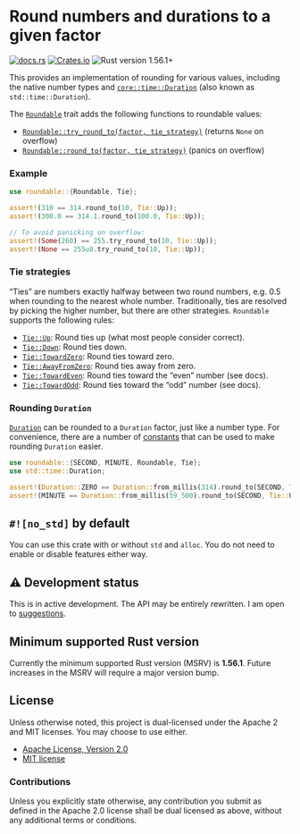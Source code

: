 # Round numbers and durations to a given factor

[![docs.rs](https://img.shields.io/docsrs/roundable)][docs.rs]
[![Crates.io](https://img.shields.io/crates/v/roundable)][crates.io]
![Rust version 1.56.1+](https://img.shields.io/badge/Rust%20version-1.56.1%2B-success)

This provides an implementation of rounding for various values, including the
native number types and [`core::time::Duration`][`Duration`] (also known as
`std::time::Duration`).

The [`Roundable`] trait adds the following functions to roundable values:

 * [`Roundable::try_round_to(factor, tie_strategy)`][`try_round_to()`] (returns
   `None` on overflow)
 * [`Roundable::round_to(factor, tie_strategy)`][`round_to()`] (panics on
   overflow)

### Example

```rust
use roundable::{Roundable, Tie};

assert!(310 == 314.round_to(10, Tie::Up));
assert!(300.0 == 314.1.round_to(100.0, Tie::Up));

// To avoid panicking on overflow:
assert!(Some(260) == 255.try_round_to(10, Tie::Up));
assert!(None == 255u8.try_round_to(10, Tie::Up));
```

### Tie strategies

“Ties” are numbers exactly halfway between two round numbers, e.g. 0.5 when
rounding to the nearest whole number. Traditionally, ties are resolved by
picking the higher number, but there are other strategies. `Roundable` supports
the following rules:

  * [`Tie::Up`]: Round ties up (what most people consider correct).
  * [`Tie::Down`]: Round ties down.
  * [`Tie::TowardZero`]: Round ties toward zero.
  * [`Tie::AwayFromZero`]: Round ties away from zero.
  * [`Tie::TowardEven`]: Round ties toward the “even” number (see docs).
  * [`Tie::TowardOdd`]: Round ties toward the “odd” number (see docs).

### Rounding `Duration`

[`Duration`] can be rounded to a `Duration` factor, just like a number type. For
convenience, there are a number of [constants] that can be used to make rounding
`Duration` easier.

```rust
use roundable::{SECOND, MINUTE, Roundable, Tie};
use std::time::Duration;

assert!(Duration::ZERO == Duration::from_millis(314).round_to(SECOND, Tie::Up));
assert!(MINUTE == Duration::from_millis(59_500).round_to(SECOND, Tie::Up));
```

## `#![no_std]` by default

You can use this crate with or without `std` and `alloc`. You do not need to
enable or disable features either way.

## ⚠️ Development status

This is in active development. The API may be entirely rewritten. I am open to
[suggestions][issues].

## Minimum supported Rust version

Currently the minimum supported Rust version (MSRV) is **1.56.1**. Future
increases in the MSRV will require a major version bump.

## License

Unless otherwise noted, this project is dual-licensed under the Apache 2 and MIT
licenses. You may choose to use either.

  * [Apache License, Version 2.0](LICENSE-APACHE)
  * [MIT license](LICENSE-MIT)

### Contributions

Unless you explicitly state otherwise, any contribution you submit as defined
in the Apache 2.0 license shall be dual licensed as above, without any
additional terms or conditions.

[docs.rs]: https://docs.rs/roundable/0.2.0/roundable/
[crates.io]: https://crates.io/crates/roundable
[issues]: https://github.com/danielparks/roundable/issues
[`Duration`]: https://doc.rust-lang.org/core/time/struct.Duration.html
[`Roundable`]: https://docs.rs/roundable/0.2.0/roundable/trait.Roundable.html
[`try_round_to()`]: https://docs.rs/roundable/0.2.0/roundable/trait.Roundable.html#tymethod.try_round_to
[`round_to()`]: https://docs.rs/roundable/0.2.0/roundable/trait.Roundable.html#method.round_to
[`Tie::Up`]: https://docs.rs/roundable/0.2.0/roundable/enum.Tie.html#variant.Up
[`Tie::Down`]: https://docs.rs/roundable/0.2.0/roundable/enum.Tie.html#variant.Down
[`Tie::TowardZero`]: https://docs.rs/roundable/0.2.0/roundable/enum.Tie.html#variant.TowardZero
[`Tie::AwayFromZero`]: https://docs.rs/roundable/0.2.0/roundable/enum.Tie.html#variant.AwayFromZero
[`Tie::TowardEven`]: https://docs.rs/roundable/0.2.0/roundable/enum.Tie.html#variant.TowardEven
[`Tie::TowardOdd`]: https://docs.rs/roundable/0.2.0/roundable/enum.Tie.html#variant.TowardOdd
[constants]: https://docs.rs/roundable/0.2.0/roundable/#constants
